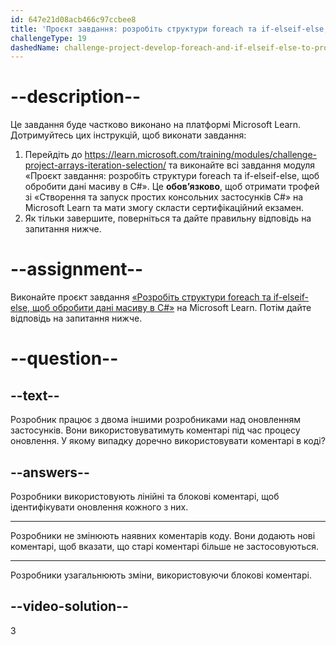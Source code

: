 ```yaml
---
id: 647e21d08acb466c97ccbee8
title: 'Проєкт завдання: розробіть структури foreach та if-elseif-else, щоб обробити дані масиву в C#'
challengeType: 19
dashedName: challenge-project-develop-foreach-and-if-elseif-else-to-process-array-data-in-c-sharp
---
```


# --description--

Це завдання буде частково виконано на платформі Microsoft Learn. Дотримуйтесь цих інструкцій, щоб виконати завдання:

1. Перейдіть до <a href="https://learn.microsoft.com/training/modules/challenge-project-arrays-iteration-selection/" target="_blank" rel="noreferrer">https://learn.microsoft.com/training/modules/challenge-project-arrays-iteration-selection/</a> та виконайте всі завдання модуля «Проєкт завдання: розробіть структури foreach та if-elseif-else, щоб обробити дані масиву в C#». Це **обов’язково**, щоб отримати трофей зі «Створення та запуск простих консольних застосунків C#» на Microsoft Learn та мати змогу скласти сертифікаційний екзамен.
1. Як тільки завершите, поверніться та дайте правильну відповідь на запитання нижче.

# --assignment--

Виконайте проєкт завдання <a href="https://learn.microsoft.com/training/modules/challenge-project-arrays-iteration-selection/" target="_blank" rel="noreferrer">«Розробіть структури foreach та if-elseif-else, щоб обробити дані масиву в C#»</a> на Microsoft Learn. Потім дайте відповідь на запитання нижче.

# --question--

## --text--

Розробник працює з двома іншими розробниками над оновленням застосунків. Вони використовуватимуть коментарі під час процесу оновлення. У якому випадку доречно використовувати коментарі в коді?

## --answers--

Розробники використовують лінійні та блокові коментарі, щоб ідентифікувати оновлення кожного з них.

---

Розробники не змінюють наявних коментарів коду. Вони додають нові коментарі, щоб вказати, що старі коментарі більше не застосовуються.

---

Розробники узагальнюють зміни, використовуючи блокові коментарі.

## --video-solution--

3
